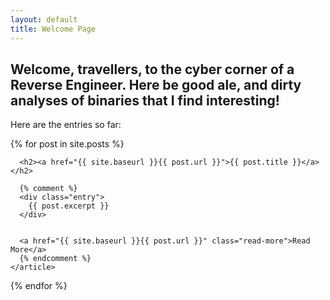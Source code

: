 ```yaml
---
layout: default
title: Welcome Page
---
```


## Welcome, travellers, to the cyber corner of a Reverse Engineer. Here be good ale, and dirty analyses of binaries that I find interesting!

Here are the entries so far: 

<div class="posts">
  {% for post in site.posts %}
    <article class="post">

      <h2><a href="{{ site.baseurl }}{{ post.url }}">{{ post.title }}</a></h2>

      {% comment %}
      <div class="entry">
        {{ post.excerpt }}
      </div>
      
      
      <a href="{{ site.baseurl }}{{ post.url }}" class="read-more">Read More</a>
      {% endcomment %}
    </article>
  {% endfor %}
</div>



